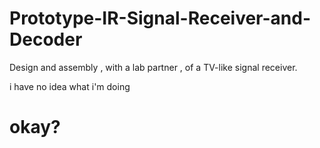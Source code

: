 # Prototype-IR-Signal-Receiver-and-Decoder
Design and assembly , with a lab partner , of a TV-like signal receiver.

i have no idea what i'm doing
# okay?
